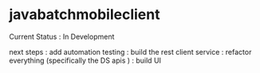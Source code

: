 # javabatchmobileclient

Current Status : In Development

next steps : add automation testing 
           : build the rest client service
           : refactor everything (specifically the DS apis )
           : build UI
